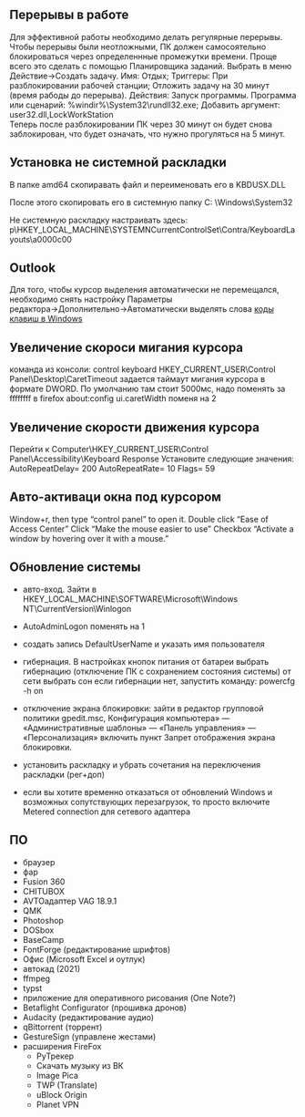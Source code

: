 ## Перерывы в работе
Для эффективной работы необходимо делать регулярные перерывы. Чтобы перерывы были неотложными, ПК должен самосоятельно блокироваться через определеннные
промежутки времени. 
Проще всего это сделать с помощью Планировщика заданий. Выбрать в меню Действие→Создать задачу. Имя: Отдых; Триггеры: При разблокировании рабочей станции; Отложить
задачу на 30 минут (время рабоды до перерыва). Действия: Запуск программы. Программа или сценарий: %windir%\System32\rundll32.exe; Добавить аргумент: user32.dll,LockWorkStation  
Теперь после разблокировании ПК через 30 минут он будет снова заблокирован, что будет означать, что нужно прогуляться на 5 минут.

## Установка не системной раскладки
В папке amd64 скопиравать файл и переименовать его в KBDUSX.DLL

После этого скопировать его в системную папку С: \\Windows\\System32

Не системную раскладку настраивать здесь:
p\\HKEY\_LOCAL\_MACHINE\\SYSTEMNCurrentControlSet\\Contra/KeyboardLayouts\\a0000c00


## Outlook
Для того, чтобы курсор выделения автоматически не перемещался, необходимо снять настройку Параметры редактора→Дополнительно→Автоматически выделять слова
[коды клавиш в Windows](https://docs.microsoft.com/en-us/dotnet/api/system.windows.forms.keys?view=windowsdesktop-6.0)

## Увеличение скороси мигания курсора
команда из консоли: control keyboard
HKEY_CURRENT_USER\Control Panel\Desktop\CaretTimeout задается таймаут мигания курсора
 в формате DWORD. По умолчанию там стоит 5000мс, надо поменять за ffffffff
в firefox about:config  ui.caretWidth поменя на 2

## Увеличение скорости движения курсора
Перейти к Computer\HKEY_CURRENT_USER\Control Panel\Accessibility\Keyboard Response
Установите следующие значения:
    AutoRepeatDelay= 200
    AutoRepeatRate= 10
    Flags= 59

## Авто-активаци окна под курсором
Window+r, then type “control panel” to open it.
Double click “Ease of Access Center”
Click “Make the mouse easier to use”
Checkbox “Activate a window by hovering over it with a mouse.”

## Обновление системы
- авто-вход. Зайти в HKEY_LOCAL_MACHINE\SOFTWARE\Microsoft\Windows NT\CurrentVersion\Winlogon
 - AutoAdminLogon поменять на 1
 - создать запись DefaultUserName и указать имя пользователя
- гибернация. В настройках кнопок питания от батареи выбрать гибернацию (отключение ПК с сохранением состояния системы)
                                          от сети    выбрать сон
  если гибернации нет, запустить команду: powercfg -h on
- отключение экрана блокировки: зайти в редактор групповой политики gpedit.msc, Конфигурация компьютера» — «Административные шаблоны» — «Панель управления» — «Персонализация»
  включить пункт Запрет отображения экрана блокировки.
- установить раскладку и убрать сочетания на переключения раскладки (рег+доп)

- если вы хотите временно отказаться от обновлений Windows и возможных сопутствующих перезагрузок, то просто включите Metered connection для сетевого адаптера

## ПО
  - браузер
  - фар
  - Fusion 360
  - CHITUBOX
  - AVTOадаптер VAG 18.9.1
  - QMK
  - Photoshop
  - DOSbox
  - BaseCamp
  - FontForge (редактирование шрифтов)
  - Офис (Microsoft Excel и оутлук)
  - автокад (2021)
  - ffmpeg
  - typst
  - приложение для оперативного рисования (One Note?)
  - Betaflight Configurator (прошивка дронов)
  - Audacity (редактирование аудио)
  - qBittorrent (торрент)
  - GestureSign (управлене жестами)
  - расширения FireFox
    - РуТрекер
    - Скачать музыку из ВК
    - Image Pica
    - TWP (Translate)
    - uBlock Origin
    - Planet VPN